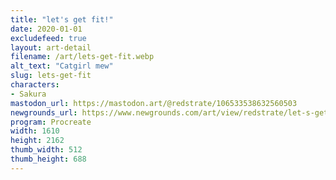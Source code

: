 ```yaml
---
title: "let's get fit!"
date: 2020-01-01
excludefeed: true
layout: art-detail
filename: /art/lets-get-fit.webp
alt_text: "Catgirl mew"
slug: lets-get-fit
characters:
- Sakura
mastodon_url: https://mastodon.art/@redstrate/106533538632560503
newgrounds_url: https://www.newgrounds.com/art/view/redstrate/let-s-get-fit
program: Procreate
width: 1610
height: 2162
thumb_width: 512
thumb_height: 688
---
```

